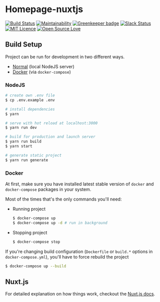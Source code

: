 # Homepage-nuxtjs

[![Build Status](https://travis-ci.org/knit-pk/homepage-nuxtjs.svg?branch=develop)](https://travis-ci.org/knit-pk/homepage-nuxtjs)
[![Maintainability](https://api.codeclimate.com/v1/badges/d820268b393178d9e7eb/maintainability)](https://codeclimate.com/github/knit-pk/homepage-nuxtjs/maintainability)
[![Greenkeeper badge](https://badges.greenkeeper.io/knit-pk/homepage-nuxtjs.svg)](https://greenkeeper.io/)
[![Slack Status](https://knitwebdevpk.herokuapp.com/badge.svg)](https://knitwebdevpk.herokuapp.com)
[![MIT Licence](https://badges.frapsoft.com/os/mit/mit.svg?v=103)](https://opensource.org/licenses/mit-license.php)
[![Open Source Love](https://badges.frapsoft.com/os/v1/open-source.svg?v=103)](https://github.com/ellerbrock/open-source-badges/)

## Build Setup
Project can be run for development in two different ways.
- [Normal](#nodejs) (local NodeJS server)
- [Docker](#docker) (via `docker-compose`)

### NodeJS
```bash
# create own .env file
$ cp .env.example .env

# install dependencies
$ yarn

# serve with hot reload at localhost:3000
$ yarn run dev

# build for production and launch server
$ yarn run build
$ yarn start

# generate static project
$ yarn run generate
```

### Docker
At first, make sure you have installed latest stable version of `docker` and `docker-compose` packages in your system.

Most of the times that's the only commands you'll need:

- Running project
  ```bash
  $ docker-compose up
  $ docker-compose up -d # run in background
  ```
- Stopping project
  ```bash
  $ docker-compose stop
  ```
If you're changing build configuration (`Dockerfile` or `build.*` options in `docker-compose.yml`), you'll have to force rebuild the project

  ```bash
  $ docker-compose up --build
  ```

## Nuxt.js

For detailed explanation on how things work, checkout the [Nuxt.js docs](https://github.com/nuxt/nuxt.js).
